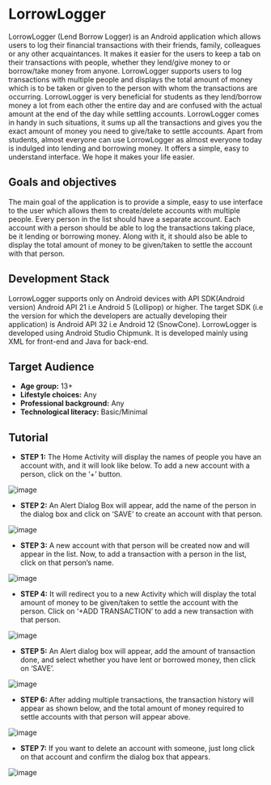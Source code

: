 # LorrowLogger
LorrowLogger (Lend Borrow Logger) is an Android application which 
allows users to log their financial transactions with their friends, family, colleagues 
or any other acquaintances. It makes it easier for the users to keep a tab on their 
transactions with people, whether they lend/give money to or borrow/take money 
from anyone. LorrowLogger supports users to log transactions with multiple 
people and displays the total amount of money which is to be taken or given to the 
person with whom the transactions are occurring. LorrowLogger is very beneficial 
for students as they lend/borrow money a lot from each other the entire day and are 
confused with the actual amount at the end of the day while settling accounts. 
LorrowLogger comes in handy in such situations, it sums up all the transactions 
and gives you the exact amount of money you need to give/take to settle accounts. 
Apart from students, almost everyone can use LorrowLogger as almost everyone 
today is indulged into lending and borrowing money. It offers a simple, easy to 
understand interface. We hope it makes your life easier.

## Goals and objectives
The main goal of the application is to provide a simple, easy to use interface 
to the user which allows them to create/delete accounts with multiple people. 
Every person in the list should have a separate account. Each account with a person 
should be able to log the transactions taking place, be it lending or borrowing 
money. Along with it, it should also be able to display the total amount of money 
to be given/taken to settle the account with that person.
## Development Stack
LorrowLogger supports only on Android devices with API SDK(Android 
version) Android API 21 i.e Android 5 (Lollipop) or higher. The target SDK (i.e 
the version for which the developers are actually developing their application) is 
Android API 32 i.e Android 12 (SnowCone). LorrowLogger is developed using 
Android Studio Chipmunk. It is developed mainly using XML for front-end 
and Java for back-end.
## Target Audience
* **Age group:** 13+
* **Lifestyle choices:** Any
* **Professional background:** Any
* **Technological literacy:** Basic/Minimal
## Tutorial
* **STEP 1:** The Home Activity will display the names of people you have an account 
with, and it will look like below. To add a new account with a person, click on the 
‘+’ button.

![image](https://user-images.githubusercontent.com/123883929/223211987-5c171e83-f5cd-4e68-9dbd-f9c9fda0a2a4.png)

* **STEP 2:** An Alert Dialog Box will appear, add the name of the person in the 
dialog box and click on ‘SAVE’ to create an account with that person.

![image](https://user-images.githubusercontent.com/123883929/223212127-46c6a5b8-4ded-4d08-a5c7-455feeb3fde8.png)

* **STEP 3:** A new account with that person will be created now and will appear in 
the list. Now, to add a transaction with a person in the list, click on that person’s 
name.

![image](https://user-images.githubusercontent.com/123883929/223212160-a006e88f-8f71-43ea-9f03-fd1868338c01.png)

* **STEP 4:** It will redirect you to a new Activity which will display the total amount 
of money to be given/taken to settle the account with the person. Click on ‘+ADD 
TRANSACTION’ to add a new transaction with that person.

![image](https://user-images.githubusercontent.com/123883929/223212188-87b7fd1e-685f-4d35-98f5-7b2957ea7653.png)

* **STEP 5:** An Alert dialog box will appear, add the amount of transaction done, and 
select whether you have lent or borrowed money, then click on ‘SAVE’.

![image](https://user-images.githubusercontent.com/123883929/223212211-e32b2dfb-70c9-4a9a-a41d-401e7a0786b4.png)

* **STEP 6:** After adding multiple transactions, the transaction history will appear as 
shown below, and the total amount of money required to settle accounts with that 
person will appear above.

![image](https://user-images.githubusercontent.com/123883929/223212243-7eb0aca3-4e07-4132-99de-1adfc5adde76.png)

* **STEP 7:** If you want to delete an account with someone, just long click on that 
account and confirm the dialog box that appears.

![image](https://user-images.githubusercontent.com/123883929/223212281-f2312ebb-a3df-4405-a01e-6314b9526419.png)
